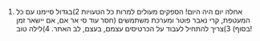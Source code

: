 1) אחלה יום היה היום! הספקים מעולים למרות כל הטעויות
2)בגדול סיימנו עם כל המעטפת, קרי נאבר פוטר ומערכת משתמשים (חסר עוד סי אר אם, אם יישאר זמן בסוף)
3)צריך להתחיל לעבוד על הכרטיסים עצמם, בעצם, לב האתר.
4)לילה טוב!